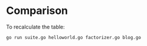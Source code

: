 
Comparison
==========

To recalculate the table:

    go run suite.go helloworld.go factorizer.go blog.go
